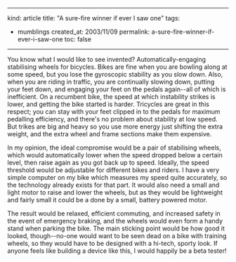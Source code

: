 -----
kind: article
title: "A sure-fire winner if ever I saw one"
tags:
- mumblings
created_at: 2003/11/09
permalink: a-sure-fire-winner-if-ever-i-saw-one
toc: false
-----

<p>You know what I would like to see invented? Automatically-engaging stabilising wheels for bicycles. Bikes are fine when you are bowling along at some speed, but you lose the gyroscopic stability as you slow down. Also, when you are riding in traffic, you are continually slowing down, putting your feet down, and engaging your feet on the pedals again--all of which is inefficient. On a recumbent bike, the speed at which instability strikes is lower, and getting the bike started is harder. Tricycles are great in this respect; you can stay with your feet clipped in to the pedals for maximum pedalling efficiency, and there's no problem about stability at low speed. But trikes are big and heavy so you use more energy just shifting the extra weight, and the extra wheel and frame sections make them expensive.</p>

<p>In my opinion, the ideal compromise would be a pair of stabilising wheels, which would automatically lower when the speed dropped below a certain level, then raise again as you got back up to speed. Ideally, the speed threshold would be adjustable for different bikes and riders. I have a very simple computer on my bike which measures my speed quite accurately, so the technology already exists for that part. It would also need a small and light motor to raise and lower the wheels, but as they would be lightweight and fairly small it could be a done by a small, battery powered motor.</p>

<p>The result would be relaxed, efficient commuting, and increased safety in the event of emergency braking, and the wheels would even form a handy stand when parking the bike. The main sticking point would be how good it looked, though--no-one would want to be seen dead on a bike with training wheels, so they would have to be designed with a hi-tech, sporty look. If anyone feels like building a device like this, I would happily be a beta tester!</p>


